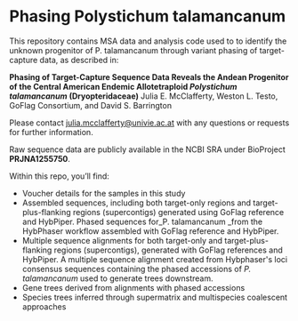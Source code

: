 # Phasing Polystichum talamancanum

This repository contains MSA data and analysis code used to to identify the unknown progenitor of P. talamancanum through variant phasing of target-capture data, as described in:

**Phasing of Target-Capture Sequence Data Reveals the Andean Progenitor of the Central American Endemic Allotetraploid _Polystichum talamancanum_ (Dryopteridaceae)**
Julia E. McClafferty, Weston L. Testo, GoFlag Consortium, and David S. Barrington

Please contact julia.mcclafferty@univie.ac.at with any questions or requests for further information.

Raw sequence data are publicly available in the NCBI SRA under BioProject **PRJNA1255750**.

Within this repo, you’ll find:
* Voucher details for the samples in this study
* Assembled sequences, including both target-only regions and target-plus-flanking regions (supercontigs) generated using GoFlag reference and HybPiper. Phased sequences for_P. talamancanum _from the HybPhaser workflow assembled with GoFlag reference and HybPiper. 
* Multiple sequence alignments for both target-only and target-plus-flanking regions (supercontigs), generated with GoFlag references and HybPiper. A multiple sequence alignment created from Hybphaser's loci consensus sequences containing the phased accessions of _P. talamancanum_ used to generate trees downstream.
* Gene trees derived from alignments with phased accessions
* Species trees inferred through supermatrix and multispecies coalescent approaches
